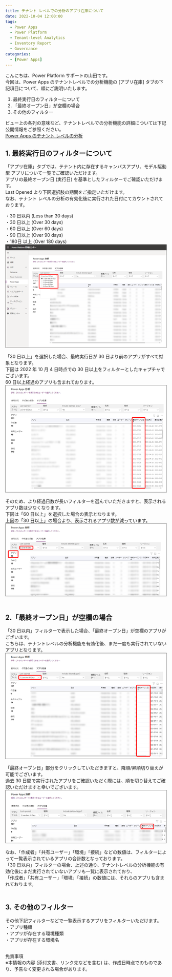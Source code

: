 ```yaml
---
title: テナント レベルでの分析のアプリ在庫について
date: 2022-10-04 12:00:00
tags:
  - Power Apps
  - Power Platform
  - Tenant-level Analytics
  - Inventory Report
  - Governance
categories:
  - [Power Apps]
---
```


こんにちは、Power Platform サポートの山田です。<br>
今回は、Power Apps のテナントレベルでの分析機能の [アプリ在庫] タブの下記項目について、順にご説明いたします。  

1. 最終実行日のフィルターについて  
2. 「最終オープン日」が空欄の場合  
3. その他のフィルター

ビュー上の各列の意味など、テナントレベルでの分析機能の詳細については下記公開情報をご参照ください。  
[Power Apps のテナント レベルの分析](https://learn.microsoft.com/ja-jp/power-platform/admin/powerapps-analytics-reports)   

<!-- more -->  
## 1. 最終実行日のフィルターについて
「アプリ在庫」タブでは、テナント内に存在するキャンバスアプリ、モデル駆動型 アプリについて一覧でご確認いただけます。  
アプリの最終オープン日 (実行日) を基準としたフィルターでご確認いただけます。  
Last Opened より下図選択肢の期間をご指定いただけます。    
なお、テナント レベルの分析の有効化後に実行された日付にてカウントされております。
<br>

・30 日以内 (Less than 30 days)  
・30 日以上 (Over 30 days)  
・60 日以上 (Over 60 days)  
・90 日以上 (Over 90 days)  
・180日 以上 (Over 180 days)  
![](./inventory-report/date-option.png)
<br>

「30 日以上」を選択した場合、最終実行日が 30 日より前のアプリがすべて対象となります。  
下図は 2022 年 10 月 4 日時点での 30 日以上をフィルターとしたキャプチャでございます。   
60 日以上経過のアプリも含まれております。  
![](./inventory-report/over30days.png)
<br>

そのため、より経過日数が長いフィルターを選んでいただきますと、表示されるアプリ数は少なくなります。  
下図は「60 日以上」を選択した場合の表示となります。  
上図の「30 日以上」の場合より、表示されるアプリ数が減っています。  
![](./inventory-report/over60days.png)
<br><br>

## 2.「最終オープン日」が空欄の場合
「30 日以内」フィルターで表示した場合、「最終オープン日」が空欄のアプリがございます。  
こちらは、テナントレベルの分析機能を有効化後、まだ一度も実行されていないアプリとなります。  
![](./inventory-report/empty-last-opend.png)
<br>

「最終オープン日」部分をクリックしていただきますと、降順/昇順切り替えが可能でございます。   
過去 30 日間で実行されたアプリをご確認いただく際には、順を切り替えてご確認いただけますと幸いでございます。  
![](./inventory-report/last-opened-order.png)
<br>

なお、「作成者」「共有ユーザー」「環境」「接続」などの数値は、フィルターによって一覧表示されているアプリの合計数となっております。   
「30 日以内」フィルターの場合、上述の通り、テナントレベルの分析機能の有効化後にまだ実行されていないアプリも一覧に表示されており、   
「作成者」「共有ユーザー」「環境」「接続」の数値には、それらのアプリも含まれております。 
<br>
<br>

## 3. その他のフィルター
その他下記フィルターなどで一覧表示するアプリをフィルターいただけます。  
・アプリ種類   
・アプリが存在する環境種類  
・アプリが存在する環境名
<br>
<br>

免責事項  
※本情報の内容 (添付文書、リンク先などを含む) は、作成日時点でのものであり、予告なく変更される場合があります。<br>

